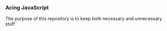 ### Acing JavaScript
The purpose of this repository is to keep both necessary and unnecessary stuff 
